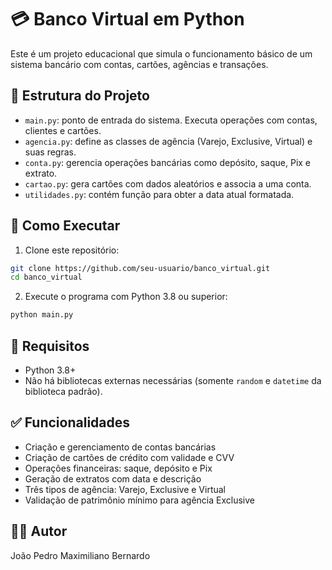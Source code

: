 # 💳 Banco Virtual em Python

Este é um projeto educacional que simula o funcionamento básico de um sistema bancário com contas, cartões, agências e transações.

## 📁 Estrutura do Projeto

- `main.py`: ponto de entrada do sistema. Executa operações com contas, clientes e cartões.
- `agencia.py`: define as classes de agência (Varejo, Exclusive, Virtual) e suas regras.
- `conta.py`: gerencia operações bancárias como depósito, saque, Pix e extrato.
- `cartao.py`: gera cartões com dados aleatórios e associa a uma conta.
- `utilidades.py`: contém função para obter a data atual formatada.

## 🚀 Como Executar

1. Clone este repositório:

```bash
git clone https://github.com/seu-usuario/banco_virtual.git
cd banco_virtual
```

2. Execute o programa com Python 3.8 ou superior:

```bash
python main.py
```

## 🔧 Requisitos

- Python 3.8+
- Não há bibliotecas externas necessárias (somente `random` e `datetime` da biblioteca padrão).

## ✅ Funcionalidades

- Criação e gerenciamento de contas bancárias
- Criação de cartões de crédito com validade e CVV
- Operações financeiras: saque, depósito e Pix
- Geração de extratos com data e descrição
- Três tipos de agência: Varejo, Exclusive e Virtual
- Validação de patrimônio mínimo para agência Exclusive

## 🧑‍💻 Autor

João Pedro Maximiliano Bernardo
